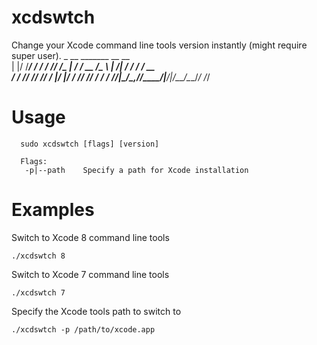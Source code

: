 # xcdswtch
Change your Xcode command line tools version instantly (might require super user).
               _  __         _______         __       __  
              | |/ /________/ / ___/      __/ /______/ /_ 
              |   / ___/ __  /\__ \ | /| / / __/ ___/ __ \
             /   / /__/ /_/ /___/ / |/ |/ / /_/ /__/ / / /
            /_/|_\___/\__,_//____/|__/|__/\__/\___/_/ /_/ 

# Usage

```
  sudo xcdswtch [flags] [version]

  Flags:
   -p|--path    Specify a path for Xcode installation
```

# Examples

Switch to Xcode 8 command line tools

```
./xcdswtch 8
```
Switch to Xcode 7 command line tools

```
./xcdswtch 7
```

Specify the Xcode tools path to switch to

```
./xcdswtch -p /path/to/xcode.app
```
